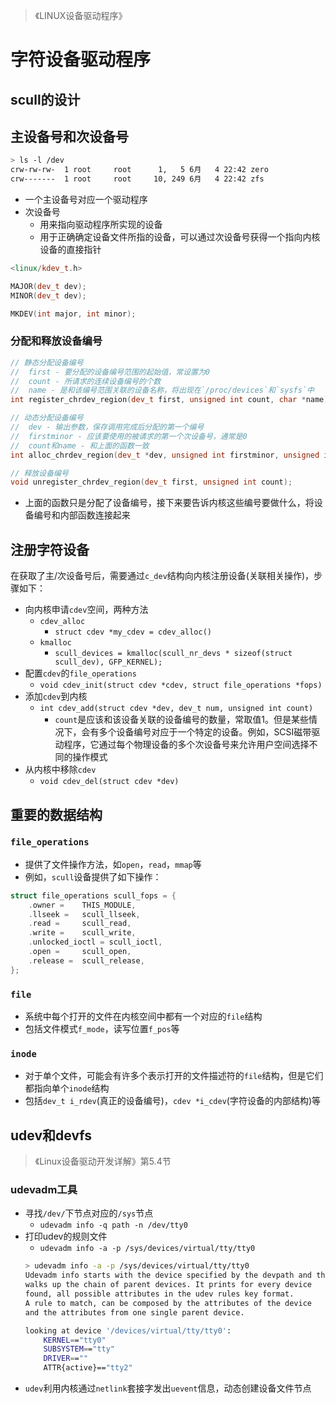 > 《LINUX设备驱动程序》

# 字符设备驱动程序

## scull的设计

## 主设备号和次设备号
```bash
> ls -l /dev
crw-rw-rw-  1 root     root      1,   5 6月   4 22:42 zero
crw-------  1 root     root     10, 249 6月   4 22:42 zfs
```

* 一个主设备号对应一个驱动程序
* 次设备号
    * 用来指向驱动程序所实现的设备
    * 用于正确确定设备文件所指的设备，可以通过次设备号获得一个指向内核设备的直接指针

```cpp
<linux/kdev_t.h>

MAJOR(dev_t dev);
MINOR(dev_t dev);

MKDEV(int major, int minor);
```

### 分配和释放设备编号
```cpp
// 静态分配设备编号
//  first - 要分配的设备编号范围的起始值，常设置为0
//  count - 所请求的连续设备编号的个数
//  name - 是和该编号范围关联的设备名称，将出现在`/proc/devices`和`sysfs`中
int register_chrdev_region(dev_t first, unsigned int count, char *name);

// 动态分配设备编号
//  dev - 输出参数，保存调用完成后分配的第一个编号
//  firstminor - 应该要使用的被请求的第一个次设备号，通常是0
//  count和name - 和上面的函数一致
int alloc_chrdev_region(dev_t *dev, unsigned int firstminor, unsigned int count, char *name);

// 释放设备编号
void unregister_chrdev_region(dev_t first, unsigned int count);
```

* 上面的函数只是分配了设备编号，接下来要告诉内核这些编号要做什么，将设备编号和内部函数连接起来

## 注册字符设备
在获取了主/次设备号后，需要通过`c_dev`结构向内核注册设备(关联相关操作)，步骤如下：

* 向内核申请`cdev`空间，两种方法
    * `cdev_alloc`
        * `struct cdev *my_cdev = cdev_alloc()`
    * `kmalloc`
        * `scull_devices = kmalloc(scull_nr_devs * sizeof(struct scull_dev), GFP_KERNEL);`
* 配置`cdev`的`file_operations`
    * `void cdev_init(struct cdev *cdev, struct file_operations *fops)`
* 添加`cdev`到内核
    * `int cdev_add(struct cdev *dev, dev_t num, unsigned int count)`
        * `count`是应该和该设备关联的设备编号的数量，常取值1。但是某些情况下，会有多个设备编号对应于一个特定的设备。例如，SCSI磁带驱动程序，它通过每个物理设备的多个次设备号来允许用户空间选择不同的操作模式
* 从内核中移除`cdev`
    * `void cdev_del(struct cdev *dev)`

## 重要的数据结构

### `file_operations`
* 提供了文件操作方法，如`open`，`read`，`mmap`等
* 例如，`scull`设备提供了如下操作：
```cpp
struct file_operations scull_fops = {
    .owner =    THIS_MODULE,
    .llseek =   scull_llseek,
    .read =     scull_read,
    .write =    scull_write,
    .unlocked_ioctl = scull_ioctl,
    .open =     scull_open,
    .release =  scull_release,
};
```

### `file`
* 系统中每个打开的文件在内核空间中都有一个对应的`file`结构
* 包括文件模式`f_mode`，读写位置`f_pos`等

### `inode`
* 对于单个文件，可能会有许多个表示打开的文件描述符的`file`结构，但是它们都指向单个`inode`结构
* 包括`dev_t i_rdev`(真正的设备编号)，`cdev *i_cdev`(字符设备的内部结构)等

## udev和devfs
> 《Linux设备驱动开发详解》第5.4节

### udevadm工具
* 寻找`/dev/`下节点对应的`/sys`节点
    * `udevadm info -q path -n /dev/tty0`
* 打印udev的规则文件
    * `udevadm info -a -p /sys/devices/virtual/tty/tty0`
    ```bash
    > udevadm info -a -p /sys/devices/virtual/tty/tty0
    Udevadm info starts with the device specified by the devpath and then
    walks up the chain of parent devices. It prints for every device
    found, all possible attributes in the udev rules key format.
    A rule to match, can be composed by the attributes of the device
    and the attributes from one single parent device.

    looking at device '/devices/virtual/tty/tty0':
        KERNEL=="tty0"
        SUBSYSTEM=="tty"
        DRIVER==""
        ATTR{active}=="tty2"
    ```
* `udev`利用内核通过`netlink`套接字发出`uevent`信息，动态创建设备文件节点
